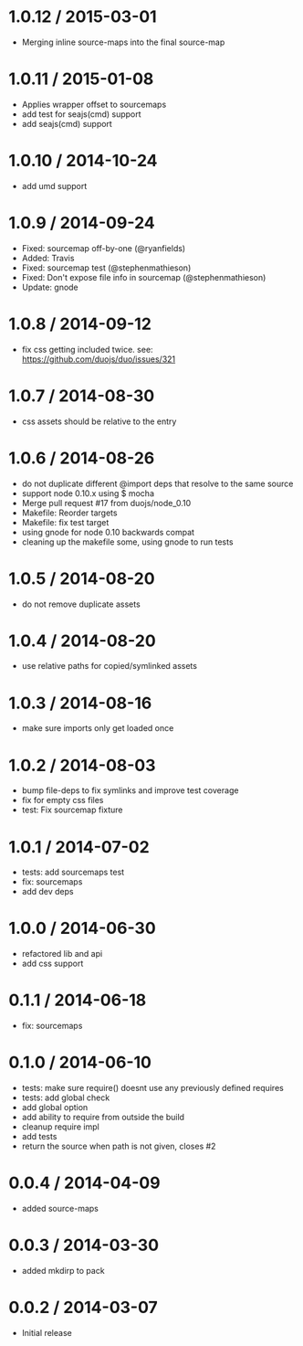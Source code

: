 
1.0.12 / 2015-03-01
===================

  * Merging inline source-maps into the final source-map

1.0.11 / 2015-01-08
===================

  * Applies wrapper offset to sourcemaps
  * add test for seajs(cmd) support
  * add seajs(cmd) support

1.0.10 / 2014-10-24
===================

  * add umd support

1.0.9 / 2014-09-24
==================

 * Fixed: sourcemap off-by-one (@ryanfields)
 * Added: Travis
 * Fixed: sourcemap test (@stephenmathieson)
 * Fixed: Don't expose file info in sourcemap (@stephenmathieson)
 * Update: gnode

1.0.8 / 2014-09-12
==================

 * fix css getting included twice. see: https://github.com/duojs/duo/issues/321

1.0.7 / 2014-08-30
==================

 * css assets should be relative to the entry

1.0.6 / 2014-08-26
==================

 * do not duplicate different @import deps that resolve to the same source
 * support node 0.10.x using $ mocha
 * Merge pull request #17 from duojs/node_0.10
 * Makefile: Reorder targets
 * Makefile: fix test target
 * using gnode for node 0.10 backwards compat
 * cleaning up the makefile some, using gnode to run tests

1.0.5 / 2014-08-20
==================

 * do not remove duplicate assets

1.0.4 / 2014-08-20
==================

 * use relative paths for copied/symlinked assets

1.0.3 / 2014-08-16
==================

 * make sure imports only get loaded once

1.0.2 / 2014-08-03
==================

 * bump file-deps to fix symlinks and improve test coverage
 * fix for empty css files
 * test: Fix sourcemap fixture

1.0.1 / 2014-07-02
==================

 * tests: add sourcemaps test
 * fix: sourcemaps
 * add dev deps

1.0.0 / 2014-06-30
==================

 * refactored lib and api
 * add css support

0.1.1 / 2014-06-18
==================

 * fix: sourcemaps

0.1.0 / 2014-06-10
==================

 * tests: make sure require() doesnt use any previously defined requires
 * tests: add global check
 * add global option
 * add ability to require from outside the build
 * cleanup require impl
 * add tests
 * return the source when path is not given, closes #2

0.0.4 / 2014-04-09
==================

 * added source-maps

0.0.3 / 2014-03-30
==================

 * added mkdirp to pack

0.0.2 / 2014-03-07
==================

 * Initial release
